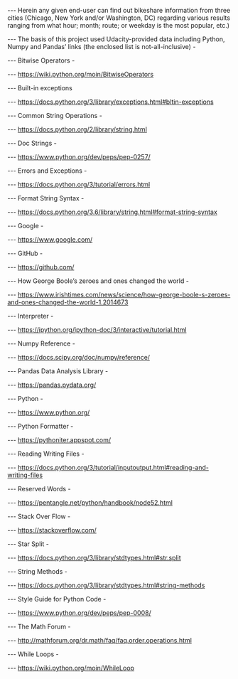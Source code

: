 --- Herein any given end-user can find out bikeshare information from three cities (Chicago, New York and/or Washington, DC) regarding various results ranging from what hour; month; route; or weekday is the most popular, etc.)

--- The basis of this project used Udacity-provided data including Python, Numpy and Pandas’ links (the enclosed list is not-all-inclusive) -

--- Bitwise Operators -

--- https://wiki.python.org/moin/BitwiseOperators

--- Built-in exceptions

--- https://docs.python.org/3/library/exceptions.html#bltin-exceptions

--- Common String Operations -

--- https://docs.python.org/2/library/string.html

--- Doc Strings -

--- https://www.python.org/dev/peps/pep-0257/

--- Errors and Exceptions -

--- https://docs.python.org/3/tutorial/errors.html

--- Format String Syntax -

--- https://docs.python.org/3.6/library/string.html#format-string-syntax

--- Google -

--- https://www.google.com/

--- GitHub -

--- https://github.com/

--- How George Boole’s zeroes and ones changed the world -

--- https://www.irishtimes.com/news/science/how-george-boole-s-zeroes-and-ones-changed-the-world-1.2014673

--- Interpreter -

--- https://ipython.org/ipython-doc/3/interactive/tutorial.html

--- Numpy Reference -

--- https://docs.scipy.org/doc/numpy/reference/

--- Pandas Data Analysis Library -

--- https://pandas.pydata.org/

--- Python -

--- https://www.python.org/

--- Python Formatter -

--- https://pythoniter.appspot.com/

--- Reading Writing Files -

--- https://docs.python.org/3/tutorial/inputoutput.html#reading-and-writing-files

--- Reserved Words -

--- https://pentangle.net/python/handbook/node52.html

--- Stack Over Flow -

--- https://stackoverflow.com/

--- Star Split -

--- https://docs.python.org/3/library/stdtypes.html#str.split

--- String Methods -

--- https://docs.python.org/3/library/stdtypes.html#string-methods

--- Style Guide for Python Code -

--- https://www.python.org/dev/peps/pep-0008/

--- The Math Forum -

--- http://mathforum.org/dr.math/faq/faq.order.operations.html

--- While Loops -

--- https://wiki.python.org/moin/WhileLoop

